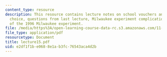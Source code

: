 ```yaml
---
content_type: resource
description: This resource contains lecture notes on school vouchers and parental
  choice, questions from last lecture, Milwaukee experiment complications, and parameters
  of the 1996 Milwaukee experiment.
file: /media/https%3A/open-learning-course-data-rc.s3.amazonaws.com/11-126j-economics-of-education-spring-2007/e2df1f1be0688e1ab3fc76543aca4d2b_lecture15.pdf
file_type: application/pdf
resourcetype: Document
title: lecture15.pdf
uid: e2df1f1b-e068-8e1a-b3fc-76543aca4d2b
---
```

